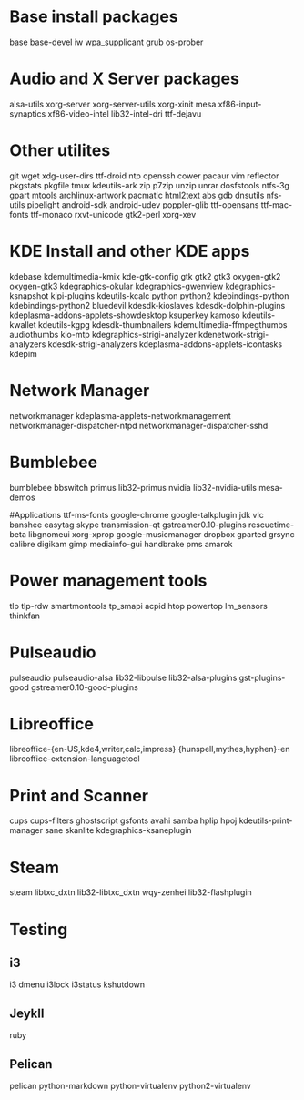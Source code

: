 # Base install packages
base base-devel iw wpa_supplicant grub os-prober

# Audio and X Server packages
alsa-utils xorg-server xorg-server-utils xorg-xinit mesa xf86-input-synaptics xf86-video-intel lib32-intel-dri ttf-dejavu 

# Other utilites
git wget xdg-user-dirs ttf-droid ntp openssh cower pacaur vim reflector pkgstats pkgfile tmux kdeutils-ark zip p7zip unzip unrar dosfstools ntfs-3g gpart mtools archlinux-artwork pacmatic html2text abs gdb dnsutils nfs-utils pipelight android-sdk android-udev poppler-glib ttf-opensans ttf-mac-fonts ttf-monaco rxvt-unicode gtk2-perl xorg-xev

# KDE Install and other KDE apps
kdebase kdemultimedia-kmix kde-gtk-config gtk gtk2 gtk3 oxygen-gtk2 oxygen-gtk3 kdegraphics-okular kdegraphics-gwenview kdegraphics-ksnapshot kipi-plugins kdeutils-kcalc python python2 kdebindings-python kdebindings-python2 bluedevil kdesdk-kioslaves kdesdk-dolphin-plugins kdeplasma-addons-applets-showdesktop ksuperkey kamoso kdeutils-kwallet kdeutils-kgpg kdesdk-thumbnailers kdemultimedia-ffmpegthumbs audiothumbs kio-mtp kdegraphics-strigi-analyzer kdenetwork-strigi-analyzers kdesdk-strigi-analyzers kdeplasma-addons-applets-icontasks kdepim

# Network Manager
networkmanager kdeplasma-applets-networkmanagement networkmanager-dispatcher-ntpd networkmanager-dispatcher-sshd

# Bumblebee
bumblebee bbswitch primus lib32-primus nvidia lib32-nvidia-utils mesa-demos

#Applications
ttf-ms-fonts google-chrome google-talkplugin jdk vlc banshee easytag skype transmission-qt gstreamer0.10-plugins rescuetime-beta libgnomeui xorg-xprop google-musicmanager dropbox gparted grsync calibre digikam gimp mediainfo-gui handbrake pms amarok

# Power management tools
tlp tlp-rdw smartmontools tp_smapi acpid htop powertop lm_sensors thinkfan

# Pulseaudio
pulseaudio pulseaudio-alsa lib32-libpulse lib32-alsa-plugins gst-plugins-good gstreamer0.10-good-plugins

# Libreoffice
libreoffice-{en-US,kde4,writer,calc,impress} {hunspell,mythes,hyphen}-en libreoffice-extension-languagetool

# Print and Scanner
cups cups-filters ghostscript gsfonts avahi samba hplip hpoj kdeutils-print-manager sane skanlite kdegraphics-ksaneplugin

# Steam
steam libtxc_dxtn lib32-libtxc_dxtn wqy-zenhei lib32-flashplugin

# Testing

## i3
i3 dmenu i3lock i3status kshutdown

## Jeykll
ruby 

## Pelican
pelican python-markdown python-virtualenv python2-virtualenv

 
